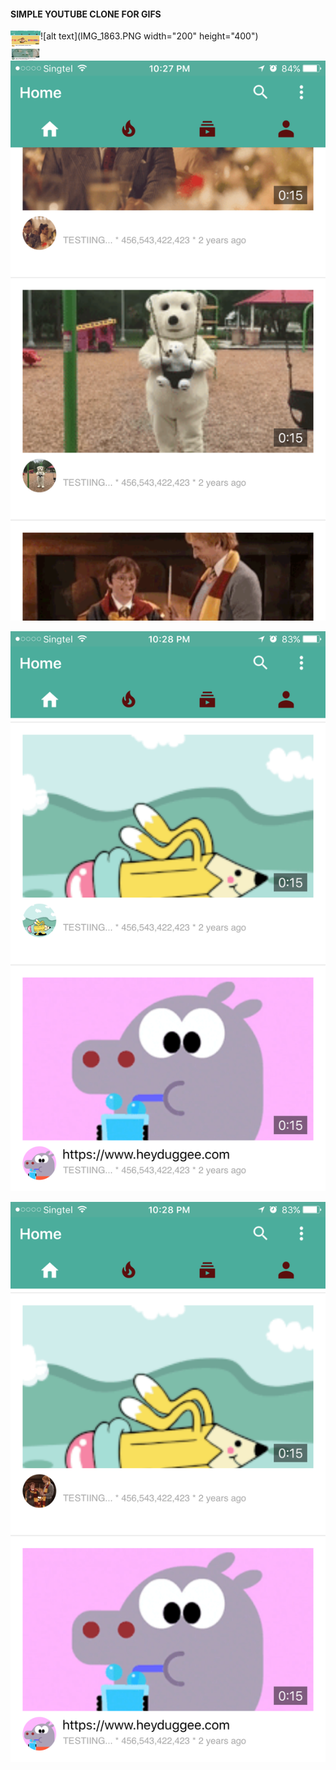 #### SIMPLE YOUTUBE CLONE FOR GIFS

![alt text](IMG_1863.PNG width="200" height="400")
<img src="IMG_1863.png" align="left" height="48" width="48" >

![alt text](IMG_1864.PNG "bufy")

![alt text](IMG_1865.PNG "bufy")

![alt text](IMG_1866.PNG "bufy")
